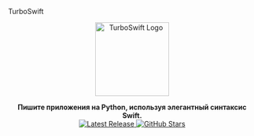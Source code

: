 TurboSwift

<p align="center">
<img src="https://ru.cloud.itrypro.ru/turbo/ico.png" alt="TurboSwift Logo" width="150"/>
</p>

<p align="center">
<b>Пишите приложения на Python, используя элегантный синтаксис Swift.</b>
<br/>
<a href="https://github.com/IGBerko/turboswift/releases" target="_blank">
<img src="https://img.shields.io/github/v/release/IGBerko/turboswift?style=for-the-badge&logo=github&color=FF7C00&label=Скачать%20последний%20релиз" alt="Latest Release"/>
</a>
<a href="https://github.com/IGBerko/turboswift/stargazers" target="_blank">
<img src="https://img.shields.io/github/stars/IGBerko/turboswift?style=for-the-badge&logo=github&color=FFB300&label=Звёзды" alt="GitHub Stars"/>
</a>
</p>
